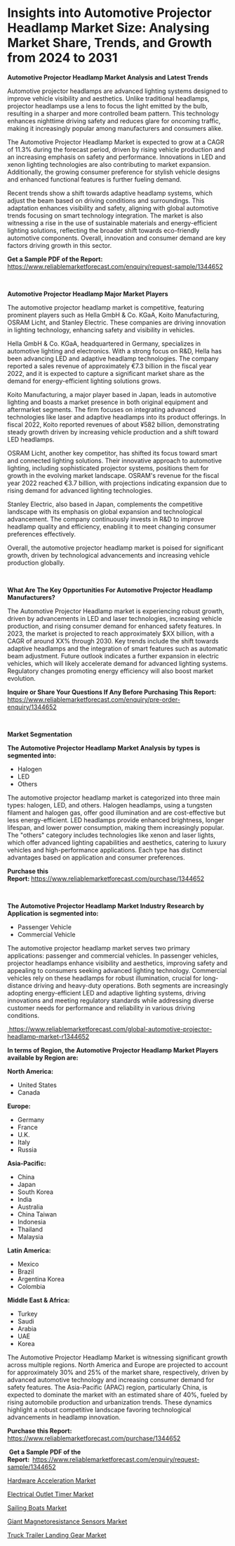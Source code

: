 <p><h1>Insights into Automotive Projector Headlamp Market Size: Analysing Market Share, Trends, and Growth from 2024 to 2031</h1></p><p><strong>Automotive Projector Headlamp Market Analysis and Latest Trends</strong></p>
<p><p>Automotive projector headlamps are advanced lighting systems designed to improve vehicle visibility and aesthetics. Unlike traditional headlamps, projector headlamps use a lens to focus the light emitted by the bulb, resulting in a sharper and more controlled beam pattern. This technology enhances nighttime driving safety and reduces glare for oncoming traffic, making it increasingly popular among manufacturers and consumers alike.</p><p>The Automotive Projector Headlamp Market is expected to grow at a CAGR of 11.3% during the forecast period, driven by rising vehicle production and an increasing emphasis on safety and performance. Innovations in LED and xenon lighting technologies are also contributing to market expansion. Additionally, the growing consumer preference for stylish vehicle designs and enhanced functional features is further fueling demand.</p><p>Recent trends show a shift towards adaptive headlamp systems, which adjust the beam based on driving conditions and surroundings. This adaptation enhances visibility and safety, aligning with global automotive trends focusing on smart technology integration. The market is also witnessing a rise in the use of sustainable materials and energy-efficient lighting solutions, reflecting the broader shift towards eco-friendly automotive components. Overall, innovation and consumer demand are key factors driving growth in this sector.</p></p>
<p><strong>Get a Sample PDF of the Report:&nbsp;</strong> <a href="https://www.reliablemarketforecast.com/enquiry/request-sample/1344652?utm_campaign=1283&utm_medium=2&utm_source=Github&utm_content=ia&utm_term=30092024&utm_id=automotive-projector-headlamp">https://www.reliablemarketforecast.com/enquiry/request-sample/1344652</a></p>
<p>&nbsp;</p>
<p><strong>Automotive Projector Headlamp Major Market Players</strong></p>
<p><p>The automotive projector headlamp market is competitive, featuring prominent players such as Hella GmbH & Co. KGaA, Koito Manufacturing, OSRAM Licht, and Stanley Electric. These companies are driving innovation in lighting technology, enhancing safety and visibility in vehicles.</p><p>Hella GmbH & Co. KGaA, headquartered in Germany, specializes in automotive lighting and electronics. With a strong focus on R&D, Hella has been advancing LED and adaptive headlamp technologies. The company reported a sales revenue of approximately €7.3 billion in the fiscal year 2022, and it is expected to capture a significant market share as the demand for energy-efficient lighting solutions grows.</p><p>Koito Manufacturing, a major player based in Japan, leads in automotive lighting and boasts a market presence in both original equipment and aftermarket segments. The firm focuses on integrating advanced technologies like laser and adaptive headlamps into its product offerings. In fiscal 2022, Koito reported revenues of about ¥582 billion, demonstrating steady growth driven by increasing vehicle production and a shift toward LED headlamps.</p><p>OSRAM Licht, another key competitor, has shifted its focus toward smart and connected lighting solutions. Their innovative approach to automotive lighting, including sophisticated projector systems, positions them for growth in the evolving market landscape. OSRAM's revenue for the fiscal year 2022 reached €3.7 billion, with projections indicating expansion due to rising demand for advanced lighting technologies.</p><p>Stanley Electric, also based in Japan, complements the competitive landscape with its emphasis on global expansion and technological advancement. The company continuously invests in R&D to improve headlamp quality and efficiency, enabling it to meet changing consumer preferences effectively.</p><p>Overall, the automotive projector headlamp market is poised for significant growth, driven by technological advancements and increasing vehicle production globally.</p></p>
<p>&nbsp;</p>
<p><strong>What Are The Key Opportunities For Automotive Projector Headlamp Manufacturers?</strong></p>
<p><p>The Automotive Projector Headlamp market is experiencing robust growth, driven by advancements in LED and laser technologies, increasing vehicle production, and rising consumer demand for enhanced safety features. In 2023, the market is projected to reach approximately $XX billion, with a CAGR of around XX% through 2030. Key trends include the shift towards adaptive headlamps and the integration of smart features such as automatic beam adjustment. Future outlook indicates a further expansion in electric vehicles, which will likely accelerate demand for advanced lighting systems. Regulatory changes promoting energy efficiency will also boost market evolution.</p></p>
<p><strong>Inquire or Share Your Questions If Any Before Purchasing This Report:</strong> <a href="https://www.reliablemarketforecast.com/enquiry/pre-order-enquiry/1344652?utm_campaign=1283&utm_medium=2&utm_source=Github&utm_content=ia&utm_term=30092024&utm_id=automotive-projector-headlamp">https://www.reliablemarketforecast.com/enquiry/pre-order-enquiry/1344652</a></p>
<p>&nbsp;</p>
<p><strong>Market Segmentation</strong></p>
<p><strong>The Automotive Projector Headlamp Market Analysis by types is segmented into:</strong></p>
<p><ul><li>Halogen</li><li>LED</li><li>Others</li></ul></p>
<p><p>The automotive projector headlamp market is categorized into three main types: halogen, LED, and others. Halogen headlamps, using a tungsten filament and halogen gas, offer good illumination and are cost-effective but less energy-efficient. LED headlamps provide enhanced brightness, longer lifespan, and lower power consumption, making them increasingly popular. The "others" category includes technologies like xenon and laser lights, which offer advanced lighting capabilities and aesthetics, catering to luxury vehicles and high-performance applications. Each type has distinct advantages based on application and consumer preferences.</p></p>
<p><strong>Purchase this Report:&nbsp;</strong><a href="https://www.reliablemarketforecast.com/purchase/1344652?utm_campaign=1283&utm_medium=2&utm_source=Github&utm_content=ia&utm_term=30092024&utm_id=automotive-projector-headlamp">https://www.reliablemarketforecast.com/purchase/1344652</a></p>
<p>&nbsp;</p>
<p><strong>The Automotive Projector Headlamp Market Industry Research by Application is segmented into:</strong></p>
<p><ul><li>Passenger Vehicle</li><li>Commercial Vehicle</li></ul></p>
<p><p>The automotive projector headlamp market serves two primary applications: passenger and commercial vehicles. In passenger vehicles, projector headlamps enhance visibility and aesthetics, improving safety and appealing to consumers seeking advanced lighting technology. Commercial vehicles rely on these headlamps for robust illumination, crucial for long-distance driving and heavy-duty operations. Both segments are increasingly adopting energy-efficient LED and adaptive lighting systems, driving innovations and meeting regulatory standards while addressing diverse customer needs for performance and reliability in various driving conditions.</p></p>
<p><a href="https://www.reliablemarketforecast.com/global-automotive-projector-headlamp-market-r1344652?utm_campaign=1283&utm_medium=2&utm_source=Github&utm_content=ia&utm_term=30092024&utm_id=automotive-projector-headlamp">&nbsp;https://www.reliablemarketforecast.com/global-automotive-projector-headlamp-market-r1344652</a></p>
<p><strong>In terms of Region, the Automotive Projector Headlamp Market Players available by Region are:</strong></p>
<p>
    <p> <strong> North America: </strong>
        <ul>
            <li>United States</li>
            <li>Canada</li>
        </ul>
        </p> 
    <p> <strong> Europe: </strong>
        <ul>
            <li>Germany</li>
            <li>France</li>
            <li>U.K.</li>
            <li>Italy</li>
            <li>Russia</li>
        </ul>
        </p> 
    <p> <strong> Asia-Pacific: </strong>
        <ul>
            <li>China</li>
            <li>Japan</li>
            <li>South Korea</li>
            <li>India</li>
            <li>Australia</li>
            <li>China Taiwan</li>
            <li>Indonesia</li>
            <li>Thailand</li>
            <li>Malaysia</li>
        </ul>
        </p> 
    <p> <strong> Latin America: </strong>
        <ul>
            <li>Mexico</li>
            <li>Brazil</li>
            <li>Argentina Korea</li>
            <li>Colombia</li>
        </ul>
        </p> 
    <p> <strong> Middle East & Africa: </strong>
        <ul>
            <li>Turkey</li>
            <li>Saudi</li>
            <li>Arabia</li>
            <li>UAE</li>
            <li>Korea</li>
        </ul>
    </p>
    </p>
<p><p>The Automotive Projector Headlamp Market is witnessing significant growth across multiple regions. North America and Europe are projected to account for approximately 30% and 25% of the market share, respectively, driven by advanced automotive technology and increasing consumer demand for safety features. The Asia-Pacific (APAC) region, particularly China, is expected to dominate the market with an estimated share of 40%, fueled by rising automobile production and urbanization trends. These dynamics highlight a robust competitive landscape favoring technological advancements in headlamp innovation.</p></p>
<p><strong>Purchase this Report: </strong><a href="https://www.reliablemarketforecast.com/purchase/1344652?utm_campaign=1283&utm_medium=2&utm_source=Github&utm_content=ia&utm_term=30092024&utm_id=automotive-projector-headlamp">https://www.reliablemarketforecast.com/purchase/1344652</a></p>
<p>&nbsp;<strong>Get a Sample PDF of the Report:&nbsp;&nbsp;</strong><a href="https://www.reliablemarketforecast.com/enquiry/request-sample/1344652?utm_campaign=1283&utm_medium=2&utm_source=Github&utm_content=ia&utm_term=30092024&utm_id=automotive-projector-headlamp">https://www.reliablemarketforecast.com/enquiry/request-sample/1344652</a></p>
<p><strong></strong></p>
<p><p><a href="https://www.linkedin.com/pulse/evaluating-global-hardware-acceleration-market-trends-growth-hhrse?utm_campaign=1283&utm_medium=2&utm_source=Github&utm_content=ia&utm_term=30092024&utm_id=automotive-projector-headlamp">Hardware Acceleration Market</a></p><p><a href="https://issuu.com/reportprime-2/docs/electrical-outlet-timer-market-size_01900c18c32083?utm_campaign=1283&utm_medium=2&utm_source=Github&utm_content=ia&utm_term=30092024&utm_id=automotive-projector-headlamp">Electrical Outlet Timer Market</a></p><p><a href="https://www.linkedin.com/pulse/insights-sailing-boats-market-players-size-geographical-ffj9e?utm_campaign=1283&utm_medium=2&utm_source=Github&utm_content=ia&utm_term=30092024&utm_id=automotive-projector-headlamp">Sailing Boats Market</a></p><p><a href="https://issuu.com/reportprime-2/docs/giant-magnetoresistance-sensors-mar_7a9195b2670951?utm_campaign=1283&utm_medium=2&utm_source=Github&utm_content=ia&utm_term=30092024&utm_id=automotive-projector-headlamp">Giant Magnetoresistance Sensors Market</a></p><p><a href="https://www.linkedin.com/pulse/global-truck-trailer-landing-gear-market-analysis-r31me?utm_campaign=1283&utm_medium=2&utm_source=Github&utm_content=ia&utm_term=30092024&utm_id=automotive-projector-headlamp">Truck Trailer Landing Gear Market</a></p></p>